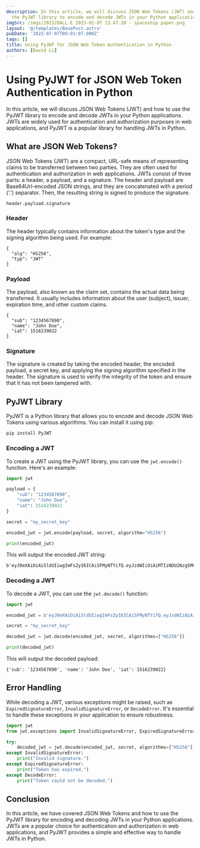 ```yaml
---
description: In this article, we will discuss JSON Web Tokens (JWT) and how to use
  the PyJWT library to encode and decode JWTs in your Python applications
imgSrc: /imgs/2023/DALL·E 2023-01-07 13.47.20 - spaceship paper.png
layout: '@/templates/BasePost.astro'
pubDate: '2023-07-07T00:01:07.000Z'
tags: []
title: Using PyJWT for JSON Web Token Authentication in Python
authors: [David Li]
---
```


# Using PyJWT for JSON Web Token Authentication in Python

In this article, we will discuss JSON Web Tokens (JWT) and how to use the PyJWT library to encode and decode JWTs in your Python applications. JWTs are widely used for authentication and authorization purposes in web applications, and PyJWT is a popular library for handling JWTs in Python.

## What are JSON Web Tokens?

JSON Web Tokens (JWT) are a compact, URL-safe means of representing claims to be transferred between two parties. They are often used for authentication and authorization in web applications. JWTs consist of three parts: a header, a payload, and a signature. The header and payload are Base64Url-encoded JSON strings, and they are concatenated with a period ('.') separator. Then, the resulting string is signed to produce the signature.

```
header.payload.signature
```

### Header
The header typically contains information about the token's type and the signing algorithm being used. For example:

```
{
  "alg": "HS256",
  "typ": "JWT"
}
```

### Payload
The payload, also known as the claim set, contains the actual data being transferred. It usually includes information about the user (subject), issuer, expiration time, and other custom claims.

```
{
  "sub": "1234567890",
  "name": "John Doe",
  "iat": 1516239022
}
```

### Signature
The signature is created by taking the encoded header, the encoded payload, a secret key, and applying the signing algorithm specified in the header. The signature is used to verify the integrity of the token and ensure that it has not been tampered with.

## PyJWT Library

PyJWT is a Python library that allows you to encode and decode JSON Web Tokens using various algorithms. You can install it using pip:

```
pip install PyJWT
```

### Encoding a JWT

To create a JWT using the PyJWT library, you can use the `jwt.encode()` function. Here's an example:

```python
import jwt

payload = {
    "sub": "1234567890",
    "name": "John Doe",
    "iat": 1516239022
}

secret = "my_secret_key"

encoded_jwt = jwt.encode(payload, secret, algorithm="HS256")

print(encoded_jwt)
```

This will output the encoded JWT string:

```
b'eyJ0eXAiOiAiSldUIiwgImFsZyI6ICAiSFMyNTYifQ.eyJzdWIiOiAiMTIzNDU2Nzg5MCIsICJuYW1lIjogIkpvaG4gRG9lIiwgImlhdCI6IDE1MTYyMzkwMjJ9.8KjYbCkYelzOHwLSqbhj3rWGEJv3NQX9ATxXwx8QfWg'
```

### Decoding a JWT

To decode a JWT, you can use the `jwt.decode()` function:

```python
import jwt

encoded_jwt = b'eyJ0eXAiOiAiSldUIiwgImFsZyI6ICAiSFMyNTYifQ.eyJzdWIiOiAiMTIzNDU2Nzg5MCIsICJuYW1lIjogIkpvaG4gRG9lIiwgImlhdCI6IDE1MTYyMzkwMjJ9.8KjYbCkYelzOHwLSqbhj3rWGEJv3NQX9ATxXwx8QfWg'

secret = "my_secret_key"

decoded_jwt = jwt.decode(encoded_jwt, secret, algorithms=["HS256"])

print(decoded_jwt)
```

This will output the decoded payload:

```
{'sub': '1234567890', 'name': 'John Doe', 'iat': 1516239022}
```

## Error Handling

While decoding a JWT, various exceptions might be raised, such as `ExpiredSignatureError`, `InvalidSignatureError`, or `DecodeError`. It's essential to handle these exceptions in your application to ensure robustness.

```python
import jwt
from jwt.exceptions import InvalidSignatureError, ExpiredSignatureError, DecodeError

try:
    decoded_jwt = jwt.decode(encoded_jwt, secret, algorithms=["HS256"])
except InvalidSignatureError:
    print("Invalid signature.")
except ExpiredSignatureError:
    print("Token has expired.")
except DecodeError:
    print("Token could not be decoded.")
```

## Conclusion

In this article, we have covered JSON Web Tokens and how to use the PyJWT library for encoding and decoding JWTs in your Python applications. JWTs are a popular choice for authentication and authorization in web applications, and PyJWT provides a simple and effective way to handle JWTs in Python.